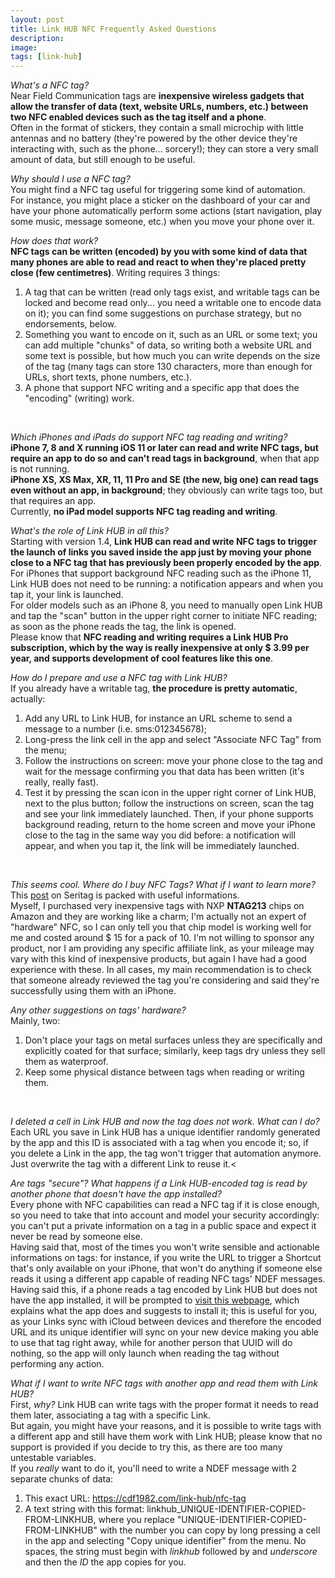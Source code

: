 ```yaml
---
layout: post
title: Link HUB NFC Frequently Asked Questions
description:
image:
tags: [link-hub]
---
```

*What's a NFC tag?*<br>
Near Field Communication tags are **inexpensive wireless gadgets that allow the transfer of data (text, website URLs, numbers, etc.) between two NFC enabled devices such as the tag itself and a phone**.<br>
Often in the format of stickers, they contain a small microchip with little antennas and no battery (they're powered by the other device they're interacting with, such as the phone... sorcery!); they can store a very small amount of data, but still enough to be useful.
<br>

*Why should I use a NFC tag?*<br>
You might find a NFC tag useful for triggering some kind of automation.<br>
For instance, you might place a sticker on the dashboard of your car and have your phone automatically perform some actions (start navigation, play some music, message someone, etc.) when you move your phone over it.
<br>

*How does that work?*<br>
**NFC tags can be written (encoded) by you with some kind of data that many phones are able to read and react to when they're placed pretty close (few centimetres)**.
Writing requires 3 things:
1. A tag that can be written (read only tags exist, and writable tags can be locked and become read only... you need a writable one to encode data on it); you can find some suggestions on purchase strategy, but no endorsements, below.
2. Something you want to encode on it, such as an URL or some text; you can add multiple "chunks" of data, so writing both a website URL and some text is possible, but how much you can write depends on the size of the tag (many tags can store 130 characters, more than enough for URLs, short texts, phone numbers, etc.).
3. A phone that support NFC writing and a specific app that does the "encoding" (writing) work.
<br>

*Which iPhones and iPads do support NFC tag reading and writing?*<br>
**iPhone 7, 8 and X running iOS 11 or later can read and write NFC tags, but require an app to do so and can't read tags in background**, when that app is not running.<br>
**iPhone XS, XS Max, XR, 11, 11 Pro and SE (the new, big one) can read tags even without an app, in background**; they obviously can write tags too, but that requires an app.<br>
Currently, **no iPad model supports NFC tag reading and writing**.
<br>

*What's the role of Link HUB in all this?*<br>
Starting with version 1.4, **Link HUB can read and write NFC tags to trigger the launch of links you saved inside the app just by moving your phone close to a NFC tag that has previously been properly encoded by the app**.<br>
For iPhones that support background NFC reading such as the iPhone 11, Link HUB does not need to be running: a notification appears and when you tap it, your link is launched.<br>
For older models such as an iPhone 8, you need to manually open Link HUB and tap the "scan" button in the upper right corner to initiate NFC reading; as soon as the phone reads the tag, the link is opened.<br>
Please know that **NFC reading and writing requires a Link HUB Pro subscription, which by the way is really inexpensive at only $ 3.99 per year, and supports development of cool features like this one**.
<br>

*How do I prepare and use a NFC tag with Link HUB?*<br>
If you already have a writable tag, **the procedure is pretty automatic**, actually:
1. Add any URL to Link HUB, for instance an URL scheme to send a message to a number (i.e. sms:012345678);
2. Long-press the link cell in the app and select "Associate NFC Tag" from the menu;
3. Follow the instructions on screen: move your phone close to the tag and wait for the message confirming you that data has been written (it's really, really fast).
4. Test it by pressing the scan icon in the upper right corner of Link HUB, next to the plus button; follow the instructions on screen, scan the tag and see your link immediately launched. Then, if your phone supports background reading, return to the home screen and move your iPhone close to the tag in the same way you did before: a notification will appear, and when you tap it, the link will be immediately launched.
<br>

*This seems cool. Where do I buy NFC Tags? What if I want to learn more?*<br>
This [post](https://seritag.com/learn/using-nfc/nfc-tags-explained) on Seritag is packed with useful informations.<br>
Myself, I purchased very inexpensive tags with NXP **NTAG213** chips on Amazon and they are working like a charm; I'm actually not an expert of "hardware" NFC, so I can only tell you that chip model is working well for me and costed around $ 15 for a pack of 10. I'm not willing to sponsor any product, nor I am providing any specific affiliate link, as your mileage may vary with this kind of inexpensive products, but again I have had a good experience with these. In all cases, my main recommendation is to check that someone already reviewed the tag you're considering and said they're successfully using them with an iPhone.
<br>

*Any other suggestions on tags' hardware?*<br>
Mainly, two:
1. Don't place your tags on metal surfaces unless they are specifically and explicitly coated for that surface; similarly, keep tags dry unless they sell them as waterproof.
2. Keep some physical distance between tags when reading or writing them.
<br>

*I deleted a cell in Link HUB and now the tag does not work. What can I do?*<br>
Each URL you save in Link HUB has a unique identifier randomly generated by the app and this ID is associated with a tag when you encode it; so, if you delete a Link in the app, the tag won't trigger that automation anymore.<br>
Just overwrite the tag with a different Link to reuse it.<
<br>

*Are tags "secure"? What happens if a Link HUB-encoded tag is read by another phone that doesn't have the app installed?*<br>
Every phone with NFC capabilities can read a NFC tag if it is close enough, so you need to take that into account and model your security accordingly: you can't put a private information on a tag in a public space and expect it never be read by someone else.<br>
Having said that, most of the times you won't write sensible and actionable informations on tags: for instance, if you write the URL to trigger a Shortcut that's only available on your iPhone, that won't do anything if someone else reads it using a different app capable of reading NFC tags' NDEF messages.<br>
Having said this, if a phone reads a tag encoded by Link HUB but does not have the app installed, it will be prompted to [visit this webpage](https://cdf1982.com/link-hub/nfc-tag), which explains what the app does and suggests to install it; this is useful for you, as your Links sync with iCloud between devices and therefore the encoded URL and its unique identifier will sync on your new device making you able to use that tag right away, while for another person that UUID will do nothing, so the app will only launch when reading the tag without performing any action.
<br>

*What if I want to write NFC tags with another app and read them with Link HUB?*<br>
First, *why?* Link HUB can write tags with the proper format it needs to read them later, associating a tag with a specific Link.<br>
But again, you might have your reasons, and it is possible to write tags with a different app and still have them work with Link HUB; please know that no support is provided if you decide to try this, as there are too many untestable variables.<br>
If you *really* want to do it, you'll need to write a NDEF message with 2 separate chunks of data:
1. This exact URL: https://cdf1982.com/link-hub/nfc-tag
2. A text string with this format: linkhub_UNIQUE-IDENTIFIER-COPIED-FROM-LINKHUB, where you replace "UNIQUE-IDENTIFIER-COPIED-FROM-LINKHUB" with the number you can copy by long pressing a cell in the app and selecting "Copy unique identifier" from the menu. No spaces, the string must begin with *linkhub* followed by and *underscore* and then the *ID* the app copies for you.
<br>